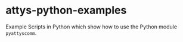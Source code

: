 # attys-python-examples
Example Scripts in Python which show how to use the Python module `pyattyscomm`.

